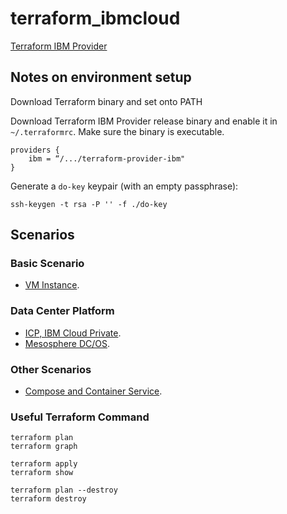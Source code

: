 # terraform_ibmcloud

[Terraform IBM Provider](https://github.com/IBM-Cloud/terraform-provider-ibm)


## Notes on environment setup

Download Terraform binary and set onto PATH

Download Terraform IBM Provider release binary and enable it in `~/.terraformrc`. Make sure the binary is executable. 

	providers {
    	ibm = “/.../terraform-provider-ibm"
	}

Generate a `do-key` keypair (with an empty passphrase):

	ssh-keygen -t rsa -P '' -f ./do-key
	
## Scenarios

### Basic Scenario

* [VM Instance](basic/vm/basic.tf). 

### Data Center Platform

* [ICP, IBM Cloud Private](icp/README.md). 
* [Mesosphere DC/OS](dcos/README.md). 

### Other Scenarios

* [Compose and Container Service](compose/README.md). 

### Useful Terraform Command

	terraform plan
	terraform graph
	
	terraform apply
	terraform show
	
	terraform plan --destroy
	terraform destroy

